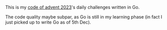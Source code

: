 This is my [code of advent 2023](https://adventofcode.com/2023)'s daily challenges written in Go.

The code quality maybe subpar, as Go is still in my learning phase (in fact I just picked up to write Go as of 5th Dec).